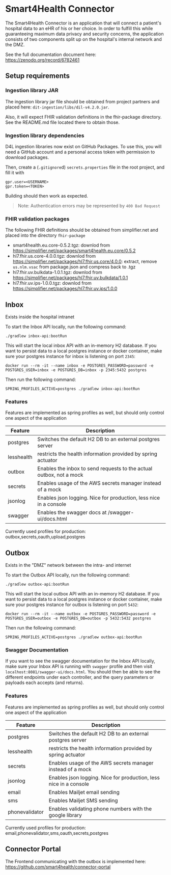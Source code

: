 # Smart4Health Connector

The Smart4Health Connector is an application that will connect a patient's hospital
data to an eHR of his or her choice. In order to fulfill this while guaranteeing maximum data privacy and security
concerns, the application consists of two components split up on the hospital's internal network and the DMZ.

See the full documentation document here: https://zenodo.org/record/6782461

## Setup requirements

### Ingestion library JAR

The ingestion library jar file should be obtained from project partners and placed here:
`dit-ingestion/libs/dil-v4.2.0.jar`.

Also, it will expect FHIR validation definitions in the fhir-package directory. See the README.md file located there to
obtain those.

### Ingestion library dependencies

D4L ingestion libraries now exist on GitHub Packages. To use this,
you will need a GitHub account and a personal access token with
permission to download packages.

Then, create a (`.gitignore`d) `secrets.properties` file in the root
project, and fill it with

```properties
gpr.user=<USERNAME>
gpr.token=<TOKEN>
```

Building should then work as expected.

> Note: Authentication errors may be represented by `400 Bad Request`

### FHIR validation packages

The following FHIR definitions should be obtained from simplifier.net and placed into the directory `fhir-package`

- smart4health.eu.core-0.5.2.tgz: downlod from https://simplifier.net/packages/smart4health.eu.core/0.5.2
- hl7.fhir.us.core-4.0.0.tgz: downlod from https://simplifier.net/packages/hl7.fhir.us.core/4.0.0: extract,
  remove `us.nlm.vsac` from package.json and compress back to .tgz
- hl7.fhir.uv.bulkdata-1.0.1.tgz: downlod from https://simplifier.net/packages/hl7.fhir.uv.bulkdata/1.0.1
- hl7.fhir.uv.ips-1.0.0.tgz: downlod from https://simplifier.net/packages/hl7.fhir.uv.ips/1.0.0

## Inbox

Exists inside the hospital intranet

To start the Inbox API locally, run the following command:

```shell script
./gradlew inbox-api:bootRun
```

This will start the local inbox API with an in-memory H2 database. If you want to persist data to a local postgres
instance or docker container, make sure your postgres instance for inbox is listening on port `2345`:

```shell
docker run --rm -it --name inbox -e POSTGRES_PASSWORD=password -e POSTGRES_USER=inbox -e POSTGRES_DB=inbox -p 2345:5432 postgres
```

Then run the following command:

```shell script
SPRING_PROFILES_ACTIVE=postgres ./gradlew inbox-api:bootRun
```

### Features

Features are implemented as spring profiles as well, but should only control one aspect of the application

| Feature    | Description |
|------------|---|
| postgres   | Switches the default H2 DB to an external postgres server |
| lesshealth | restricts the health information provided by spring actuator
| outbox     | Enables the inbox to send requests to the actual outbox, not a mock
| secrets    | Enables usage of the AWS secrets manager instead of a mock
| jsonlog    | Enables json logging. Nice for production, less nice in a console
| swagger    | Enables the swagger docs at /swagger-ui/docs.html

Currently used profiles for production:
outbox,secrets,oauth,upload,postgres

## Outbox

Exists in the "DMZ" network between the intra- and internet

To start the Outbox API locally, run the following command:

```shell script
./gradlew outbox-api:bootRun
```

This will start the local outbox API with an in-memory H2 database. If you want to persist data to a local postgres
instance or docker container, make sure your postgres instance for outbox is listening on port `5432`:

```shell
docker run --rm -it --name outbox -e POSTGRES_PASSWORD=password -e POSTGRES_USER=outbox -e POSTGRES_DB=outbox -p 5432:5432 postgres
```

Then run the following command:

```shell script
SPRING_PROFILES_ACTIVE=postgres ./gradlew outbox-api:bootRun
```

### Swagger Documentation

If you want to see the swagger documentation for the Inbox API locally, make sure your Inbox API is running
with `swagger` profile and then visit `localhost:8081/swagger-ui/docs.html`. You should then be able to see the
different endpoints under each controller, and the query parameters or payloads each accepts (and returns).

### Features

Features are implemented as spring profiles as well, but should only control one aspect of the application

| Feature | Description |
|---|---|
| postgres | Switches the default H2 DB to an external postgres server |
| lesshealth | restricts the health information provided by spring actuator
| secrets | Enables usage of the AWS secrets manager instead of a mock
| jsonlog | Enables json logging.  Nice for production, less nice in a console
| email | Enables Mailjet email sending
| sms | Enables Mailjet SMS sending
| phonevalidator | Enables validating phone numbers with the google library

Currently used profiles for production:
email,phonevalidator,sms,oauth,secrets,postgres

## Connector Portal
The Frontend communicating with the outbox is implemented here: https://github.com/smart4health/connector-portal
